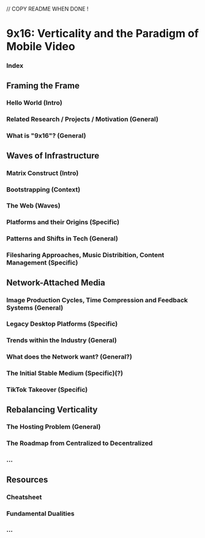 // COPY README WHEN DONE !

# 9x16: Verticality and the Paradigm of Mobile Video
### Index

## Framing the Frame

### Hello World (Intro)
### Related Research / Projects / Motivation (General)
### What is "9x16"? (General)


## Waves of Infrastructure

### Matrix Construct (Intro) 
### Bootstrapping (Context) 
### The Web (Waves)
### Platforms and their Origins (Specific)
### Patterns and Shifts in Tech (General)
### Filesharing Approaches, Music Distribition, Content Management (Specific)


## Network-Attached Media

### Image Production Cycles, Time Compression and Feedback Systems (General)
### Legacy Desktop Platforms (Specific)
### Trends within the Industry (General)
### What does the Network want? (General?)
### The Initial Stable Medium (Specific)(?)
### TikTok Takeover (Specific)


## Rebalancing Verticality

### The Hosting Problem (General)
### The Roadmap from Centralized to Decentralized
### ...


## Resources

### Cheatsheet
### Fundamental Dualities
### ...

